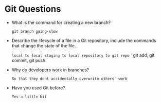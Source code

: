# Git Questions

- What is the command for creating a new branch?

  `git branch going-slow`

- Describe the lifecycle of a file in a Git repository, include the commands that change the state of the file.

  `local to local staging to local repository to git repo`
   '        git add,         git commit,         git push

- Why do developers work in branches?

  `So that they dont accidentally overwrite others' work`

- Have you used Git before?

  `Yes a little bit`

